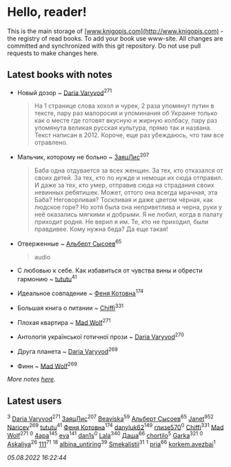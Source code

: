# Hello, reader!
This is the main storage of [www.knigopis.com](http://www.knigopis.com) - the registry of read books.
To add your book use www-site. All changes are committed and synchronized with this git repository.
Do not use pull requests to make changes here.


## Latest books with notes
* Новый дозор ~ [Daria Varyvod](users/829/829893410524253-facebook)<sup>271</sup>
    > На 1 странице слова хохол и чурек, 2 раза упомянут путин в тексте, пару раз малоросия и упоминания об Украине только как о месте где готовят вкусную и жирную колбасу, пару раз упомянута великая русская культура, прямо так и названа. Текст написан в 2012. Короче, еще раз убеждаюсь, что там все отравлено.

* Мальчик, которому не больно ~ [ЗаяцЛис](users/112/112388384595246311466-google)<sup>207</sup>
    > Баба одна отдувается за всех женщин. За тех, кто отказался от своих детей. За тех, кто по нужде и немощи их сюда отправил. И даже за тех, кто умер, отправив сюда на страдания своих невинных ребятишек.
    > Может, оттого она всегда мрачная, эта Баба? Неговорливая? Тоскливая и даже цветом чёрная, как людское горе? Но хотя была она неприветлива и черна, руки у неё оказались мягкими и добрыми.
    > Я не любил, когда в палату приходит родня. Не верил я им. Те, кто не приходил, были правдивее.
    > Кому нужна беда? Да еще такая!

* Отверженные ~ [Альберт Сысоев](users/474/47446642-vkontakte)<sup>65</sup>
    > audio

* С любовью к себе. Как избавиться от чувства вины и обрести гармонию ~ [tututu](users/135/135685382-vkontakte)<sup>41</sup>

* Идеальное совпадение ~ [Феня Котовна](users/109/109746193906459706720-google)<sup>174</sup>

* Большая книга о питании ~ [Chiffi](users/105/105831994080785626680-google)<sup>331</sup>

* Плохая квартира ~ [Mad Wolf](users/947/94738840-vkontakte)<sup>271</sup>

* Антологія української готичної прози ~ [Daria Varyvod](users/829/829893410524253-facebook)<sup>270</sup>

* Друга планета ~ [Daria Varyvod](users/829/829893410524253-facebook)<sup>269</sup>

* Финн ~ [Mad Wolf](users/947/94738840-vkontakte)<sup>269</sup>


_More notes [here](latest_books_with_notes.md)._


## Latest users
[](users/101/101368518035734751027-google)<sup>3</sup> 
[Daria Varyvod](users/829/829893410524253-facebook)<sup>271</sup> 
[ЗаяцЛис](users/112/112388384595246311466-google)<sup>207</sup> 
[Beaviska](users/102/10202544960024508-facebook)<sup>59</sup> 
[Альберт Сысоев](users/474/47446642-vkontakte)<sup>65</sup> 
[Janet](users/108/108113656204404967440-google)<sup>952</sup> 
[Naricev](users/107/107090515204537133928-google)<sup>269</sup> 
[tututu](users/135/135685382-vkontakte)<sup>41</sup> 
[Феня Котовна](users/109/109746193906459706720-google)<sup>174</sup> 
[danyluk62](users/374/374149854-vkontakte)<sup>149</sup> 
[глизе570](users/117/117707406053876609739-google)<sup>0</sup> 
[Chiffi](users/105/105831994080785626680-google)<sup>331</sup> 
[Mad Wolf](users/947/94738840-vkontakte)<sup>271</sup> 
[](users/160/1600605696-yandex)<sup>0</sup> 
[4apa](users/117/117392596378069249667-google)<sup>145</sup> 
[eva](users/111/111656270551033014778-google)<sup>141</sup> 
[dan1s](users/244/2447731-vkontakte)<sup>0</sup> 
[Lala](users/761/76187635-vkontakte)<sup>340</sup> 
[Даша](users/334/334696193054530347-mailru)<sup>66</sup> 
[chortilo](users/103/103729627291700958750-google)<sup>5</sup> 
[Garka](users/115/115753719718250012620-google)<sup>321</sup> 
[](users/103/103658358256260282340-google)<sup>0</sup> 
[Askaliya](users/326/326783541-vkontakte)<sup>26</sup> 
[111](users/309/309238388536274478-mailru)<sup>71</sup> 
[](users/101/101923253879668330026-google)<sup>18</sup> 
[albina_untiring](users/257/2579695-vkontakte)<sup>39</sup> 
[Smekalistii](users/864/86487125-vkontakte)<sup>31</sup> 
[](users/113/113470696951401306980-google)<sup>1</sup> 
[pria](users/128/128917939-vkontakte)<sup>66</sup> 
[korkem.avezbai](users/535/535554968-vkontakte)<sup>1</sup> 


_05.08.2022 16:22:44_
